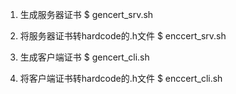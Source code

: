 1) 生成服务器证书
$ gencert_srv.sh 

2) 将服务器证书转hardcode的.h文件
$ enccert_srv.sh

3) 生成客户端证书
$ gencert_cli.sh

2) 将客户端证书转hardcode的.h文件
$ enccert_cli.sh
